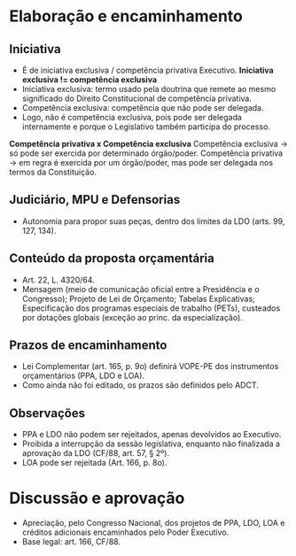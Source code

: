 # Elaboração e encaminhamento
## Iniciativa
- É de iniciativa exclusiva / competência privativa Executivo. 
**Iniciativa exclusiva != competência exclusiva**
- Iniciativa exclusiva: termo usado pela doutrina que remete ao mesmo significado do Direito Constitucional de competência privativa. 
- Competência exclusiva: competência que não pode ser delegada. 
- Logo, não é competência exclusiva, pois pode ser delegada internamente e porque o Legislativo também participa do processo.

**Competência privativa x Competência exclusiva**
Competência exclusiva → só pode ser exercida por determinado órgão/poder.
Competência privativa → em regra é exercida por um órgão/poder, mas pode ser delegada nos termos da Constituição.

## Judiciário, MPU e Defensorias 
- Autonomia para propor suas peças, dentro dos limites da LDO (arts. 99, 127, 134). 

## Conteúdo da proposta orçamentária 
- Art. 22, L. 4320/64.
- Mensagem (meio de comunicação oficial entre a Presidência e o Congresso); Projeto de Lei de Orçamento; Tabelas Explicativas; Especificação dos programas especiais de trabalho (PETs), custeados por dotações globais (exceção ao princ. da especialização).

## Prazos de encaminhamento
- Lei Complementar (art. 165, p. 9o) definirá VOPE-PE dos instrumentos orçamentários (PPA, LDO e LOA).
- Como ainda não foi editado, os prazos são definidos pelo ADCT. 

## Observações
- PPA e LDO não podem ser rejeitados, apenas devolvidos ao Executivo.
- Proibida a interrupção da sessão legislativa, enquanto não finalizada a aprovação da LDO (CF/88, art. 57, § 2º).
- LOA  pode ser rejeitada (Art. 166, p. 8o).

# Discussão e aprovação
- Apreciação, pelo Congresso Nacional, dos projetos de PPA, LDO, LOA e créditos adicionais encaminhados pelo Poder Executivo. 
- Base legal: art. 166, CF/88. 
